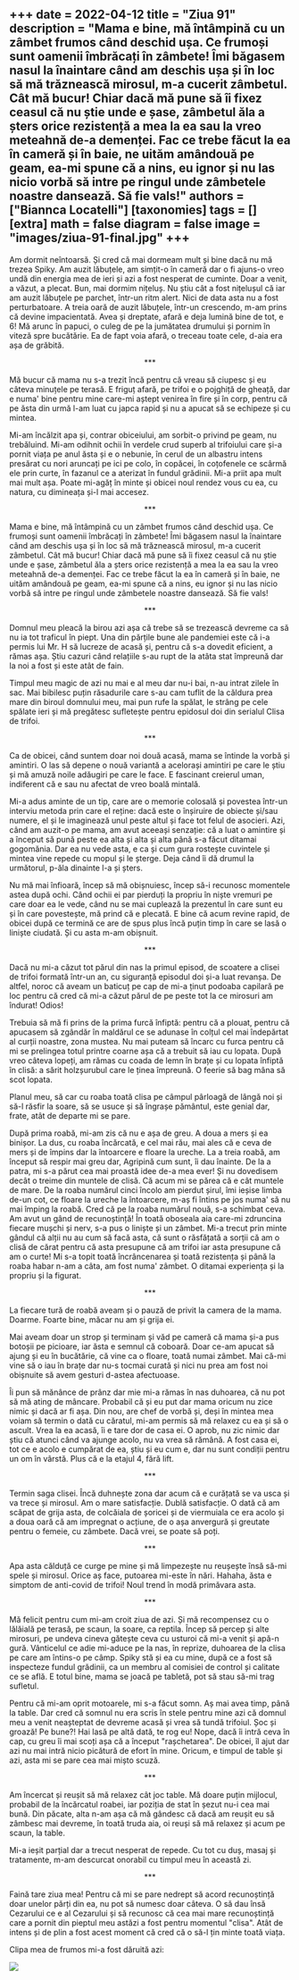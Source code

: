 
+++
date = 2022-04-12
title = "Ziua 91"
description = "Mama e bine, mă întâmpină cu un zâmbet frumos când deschid ușa. Ce frumoși sunt oamenii îmbrăcați în zâmbete! Îmi băgasem nasul la înaintare când am deschis ușa și în loc să mă trăznească mirosul, m-a cucerit zâmbetul. Cât mă bucur! Chiar dacă mă pune să îi fixez ceasul că nu știe unde e șase, zâmbetul ăla a șters orice rezistență a mea la ea sau la vreo meteahnă de-a demenței. Fac ce trebe făcut la ea în cameră și în baie, ne uităm amândouă pe geam, ea-mi spune că a nins, eu ignor și nu las nicio vorbă să intre pe ringul unde zâmbetele noastre dansează. Să fie vals!"
authors = ["Biannca Locatelli"]
[taxonomies]
tags = []
[extra]
math = false
diagram = false
image = "images/ziua-91-final.jpg"
+++
---

Am dormit neîntoarsă. Și cred că mai dormeam mult și bine dacă nu mă trezea Spiky. Am auzit lăbuțele, am simțit-o în cameră dar o fi ajuns-o vreo undă din energia mea de ieri și azi a fost nesperat de cuminte. Doar a venit, a văzut, a plecat. Bun, mai dormim nițeluș. Nu știu cât a fost nițelușul că iar am auzit lăbuțele pe parchet, într-un ritm alert. Nici de data asta nu a fost perturbatoare. A treia oară de auzit lăbuțele, într-un crescendo, m-am prins că devine impacientată. Avea și dreptate, afară e deja lumină bine de tot, e 6! Mă arunc în papuci, o culeg de pe la jumătatea drumului și pornim în viteză spre bucătărie. Ea de fapt voia afară, o treceau toate cele, d-aia era așa de grăbită.

<p style="text-align: center;">***</p>

Mă bucur că mama nu s-a trezit încă pentru că vreau să ciupesc și eu câteva minuțele pe terasă. E friguț afară, pe trifoi e o pojghiță de gheață, dar e numa' bine pentru mine care-mi aștept venirea în fire și în corp, pentru că pe ăsta din urmă l-am luat cu japca rapid și nu a apucat să se echipeze și cu mintea.

Mi-am încălzit apa și, contrar obiceiului, am sorbit-o privind pe geam, nu trebăluind. Mi-am odihnit ochii în verdele crud superb al trifoiului care și-a pornit viața pe anul ăsta și e o nebunie, în cerul de un albastru intens presărat cu nori aruncați pe ici pe colo, în copăcei, în coțofenele ce scârmă ele prin curte, în fazanul ce a aterizat în fundul grădinii. Mi-a priit apa mult mai mult așa. Poate mi-agăț în minte și obicei noul rendez vous cu ea, cu natura, cu dimineața și-l mai accesez.

<p style="text-align: center;">***</p>

Mama e bine, mă întâmpină cu un zâmbet frumos când deschid ușa. Ce frumoși sunt oamenii îmbrăcați în zâmbete! Îmi băgasem nasul la înaintare când am deschis ușa și în loc să mă trăznească mirosul, m-a cucerit zâmbetul. Cât mă bucur! Chiar dacă mă pune să îi fixez ceasul că nu știe unde e șase, zâmbetul ăla a șters orice rezistență a mea la ea sau la vreo meteahnă de-a demenței. Fac ce trebe făcut la ea în cameră și în baie, ne uităm amândouă pe geam, ea-mi spune că a nins, eu ignor și nu las nicio vorbă să intre pe ringul unde zâmbetele noastre dansează. Să fie vals!

<p style="text-align: center;">***</p>

Domnul meu pleacă la birou azi așa că trebe să se trezească devreme ca să nu ia tot traficul în piept. Una din părțile bune ale pandemiei este că i-a permis lui Mr. H să lucreze de acasă și, pentru că s-a dovedit eficient, a rămas așa. Știu cazuri când relațiile s-au rupt de la atâta stat împreună dar la noi a fost și este atât de fain.

Timpul meu magic de azi nu mai e al meu dar nu-i bai, n-au intrat zilele în sac. Mai bibilesc puțin răsadurile care s-au cam tuflit de la căldura prea mare din biroul domnului meu, mai pun rufe la spălat, le strâng pe cele spălate ieri și mă pregătesc sufletește pentru epidosul doi din serialul Clisa de trifoi.

<p style="text-align: center;">***</p>

Ca de obicei, când suntem doar noi două acasă, mama se întinde la vorbă și amintiri. O las să depene o nouă variantă a acelorași amintiri pe care le știu și mă amuză noile adăugiri pe care le face. E fascinant creierul uman, indiferent că e sau nu afectat de vreo boală mintală.

Mi-a adus aminte de un tip, care are o memorie colosală și povestea într-un interviu metoda prin care el reține: dacă este o înșiruire de obiecte și/sau numere, el și le imaginează unul peste altul și face tot felul de asocieri. Azi, când am auzit-o pe mama, am avut aceeași senzație: că a luat o amintire și a început să pună peste ea alta și alta și alta până s-a făcut ditamai gogomănia. Dar ea nu vede asta, e ca și cum gura rostește cuvintele și mintea vine repede cu mopul și le șterge. Deja când îi dă drumul la următorul, p-ăla dinainte l-a și șters.

Nu mă mai înfioară, încep să mă obișnuiesc, încep să-i recunosc momentele astea după ochi. Când ochii ei par pierduți la propriu în niște vremuri pe care doar ea le vede, când nu se mai cuplează la prezentul în care sunt eu și în care povestește, mă prind că e plecată. E bine că acum revine rapid, de obicei după ce termină ce are de spus plus încă puțin timp în care se lasă o liniște ciudată. Și cu asta m-am obișnuit.

<p style="text-align: center;">***</p>

Dacă nu mi-a căzut tot părul din nas la primul episod, de scoatere a clisei de trifoi formată într-un an, cu siguranță episodul doi și-a luat revanșa. De altfel, noroc că aveam un baticuț pe cap de mi-a ținut podoaba capilară pe loc pentru că cred că mi-a căzut părul de pe peste tot la ce mirosuri am îndurat! Odios!

Trebuia să mă fi prins de la prima furcă înfiptă: pentru că a plouat, pentru că apucasem să zgândăr în maldărul ce se adunase în colțul cel mai îndepărtat al curții noastre, zona mustea. Nu mai puteam să încarc cu furca pentru că mi se prelingea totul printre coarne așa că a trebuit să iau cu lopata. După vreo câteva lopeți, am rămas cu coada de lemn în brațe și cu lopata înfiptă în clisă: a sărit holzșurubul care le ținea împreună. O feerie să bag mâna să scot lopata.

Planul meu, să car cu roaba toată clisa pe câmpul pârloagă de lângă noi și să-l răsfir la soare, să se usuce și să îngrașe pământul, este genial dar, frate, atât de departe mi se pare.

După prima roabă, mi-am zis că nu e așa de greu. A doua a mers și ea binișor. La dus, cu roaba încărcată, e cel mai rău, mai ales că e ceva de mers și de împins dar la întoarcere e floare la ureche. La a treia roabă, am început să respir mai greu dar, Agripină cum sunt, îi dau înainte. De la a patra, mi s-a părut cea mai proastă idee de-a mea ever! Și nu dovedisem decât o treime din muntele de clisă. Că acum mi se părea că e cât muntele de mare. De la roaba numărul cinci încolo am pierdut șirul, îmi ieșise limba de-un cot, ce floare la ureche la întoarcere, m-aș fi întins pe jos numa' să nu mai împing la roabă. Cred că pe la roaba numărul nouă, s-a schimbat ceva. Am avut un gând de recunoștință! În toată oboseala aia care-mi zdruncina fiecare mușchi și nerv, s-a pus o liniște și un zâmbet. Mi-a trecut prin minte gândul că alții nu au cum să facă asta, că sunt o răsfățată a sorții că am o clisă de cărat pentru că asta presupune că am trifoi iar asta presupune că am o curte! Mi s-a topit toată încrâncenarea și toată rezistența și până la roaba habar n-am a câta, am fost numa' zâmbet. O ditamai experiența și la propriu și la figurat.

<p style="text-align: center;">***</p>

La fiecare tură de roabă aveam și o pauză de privit la camera de la mama. Doarme. Foarte bine, măcar nu am și grija ei.

Mai aveam doar un strop și terminam și văd pe cameră că mama și-a pus botoșii pe picioare, iar ăsta e semnul că coboară. Doar ce-am apucat să ajung și eu în bucătărie, că vine ca o floare, toată numai zâmbet. Mai că-mi vine să o iau în brațe dar nu-s tocmai curată și nici nu prea am fost noi obișnuite să avem gesturi d-astea afectuoase.

Îi pun să mănânce de prânz dar mie mi-a rămas în nas duhoarea, că nu pot să mă ating de mâncare. Probabil că și eu put dar mama oricum nu zice nimic și dacă ar fi așa. Din nou, are chef de vorbă și, deși în mintea mea voiam să termin o dată cu căratul, mi-am permis să mă relaxez cu ea și să o ascult. Vrea la ea acasă, îi e tare dor de casa ei. O aprob, nu zic nimic dar știu că atunci când va ajunge acolo, nu va vrea să rămână. A fost casa ei, tot ce e acolo e cumpărat de ea, știu și eu cum e, dar nu sunt condiții pentru un om în vârstă. Plus că e la etajul 4, fără lift.

<p style="text-align: center;">***</p>

Termin saga clisei. Încă duhnește zona dar acum că e curățată se va usca și va trece și mirosul. Am o mare satisfacție. Dublă satisfacție. O dată că am scăpat de grija asta, de colcăiala de șoricei și de viermuiala ce era acolo și a doua oară că am impregnat o acțiune, de o așa anvergură și greutate pentru o femeie, cu zâmbete. Dacă vrei, se poate să poți.

<p style="text-align: center;">***</p>

Apa asta călduță ce curge pe mine și mă limpezește nu reușește însă să-mi spele și mirosul. Orice aș face, putoarea mi-este în nări. Hahaha, ăsta e simptom de anti-covid de trifoi! Noul trend în modă primăvara asta.

<p style="text-align: center;">***</p>

Mă felicit pentru cum mi-am croit ziua de azi. Și mă recompensez cu o lălăială pe terasă, pe scaun, la soare, ca reptila. Încep să percep și alte mirosuri, pe undeva cineva gătește ceva cu usturoi că mi-a venit și apă-n gură. Vânticelul ce adie mi-aduce pe la nas, în reprize, duhoarea de la clisa pe care am întins-o pe câmp. Spiky stă și ea cu mine, după ce a fost să inspecteze fundul grădinii, ca un membru al comisiei de control și calitate ce se află. E totul bine, mama se joacă pe tabletă, pot să stau să-mi trag sufletul.

Pentru că mi-am oprit motoarele, mi s-a făcut somn. Aș mai avea timp, până la table. Dar cred că somnul nu era scris în stele pentru mine azi că domnul meu a venit neașteptat de devreme acasă și vrea să tundă trifoiul. Șoc și groază! Pe bune?! Hai lasă pe altă dată, te rog eu! Nope, dacă îi intră ceva în cap, cu greu îi mai scoți așa că a început "rașchetarea". De obicei, îl ajut dar azi nu mai intră nicio picătură de efort în mine. Oricum, e timpul de table și azi, asta mi se pare cea mai mișto scuză.

<p style="text-align: center;">***</p>

Am încercat și reușit să mă relaxez cât joc table. Mă doare puțin mijlocul, probabil de la încărcatul roabei, iar poziția de stat în șezut nu-i cea mai bună. Din păcate, alta n-am așa că mă gândesc că dacă am reușit eu să zâmbesc mai devreme, în toată truda aia, oi reuși să mă relaxez și acum pe scaun, la table.

Mi-a ieșit parțial dar a trecut nesperat de repede. Cu tot cu duș, masaj și tratamente, m-am descurcat onorabil cu timpul meu în această zi.

<p style="text-align: center;">***</p>

Faină tare ziua mea! Pentru că mi se pare nedrept să acord recunoștință doar unelor părți din ea, nu pot să numesc doar câteva. O să dau însă Cezarului ce e al Cezarului și să recunosc că cea mai mare recunoștință care a pornit din pieptul meu astăzi a fost pentru momentul "clisa". Atât de intens și de plin a fost acest moment că cred că o să-l țin minte toată viața.

Clipa mea de frumos mi-a fost dăruită azi:

<div class="flex justify-center">
  <img src="images/vulpita.jpeg" />
</div>
